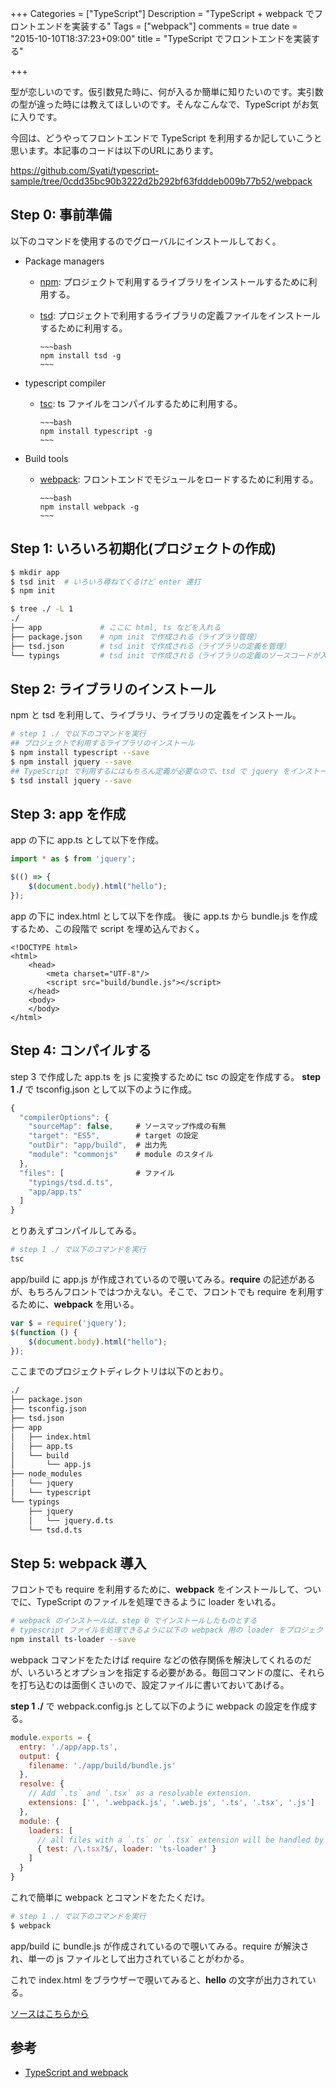 +++
Categories = ["TypeScript"]
Description = "TypeScript + webpack でフロントエンドを実装する"
Tags = ["webpack"]
comments = true
date = "2015-10-10T18:37:23+09:00"
title = "TypeScript でフロントエンドを実装する"

+++

型が恋しいのです。仮引数見た時に、何が入るか簡単に知りたいのです。実引数の型が違った時には教えてほしいのです。そんなこんなで、TypeScript がお気に入りです。

今回は、どうやってフロントエンドで TypeScript を利用するか記していこうと思います。本記事のコードは以下のURLにあります。

https://github.com/Syati/typescript-sample/tree/0cdd35bc90b3222d2b292bf63fdddeb009b77b52/webpack

<!--more-->

## Step 0: 事前準備

以下のコマンドを使用するのでグローバルにインストールしておく。

- Package managers
  - [npm](https://www.npmjs.com/): プロジェクトで利用するライブラリをインストールするために利用する。
  - [tsd](http://definitelytyped.org/tsd/): プロジェクトで利用するライブラリの定義ファイルをインストールするために利用する。

        ~~~bash
        npm install tsd -g
        ~~~

- typescript compiler
  - [tsc](http://www.typescriptlang.org/): ts ファイルをコンパイルするために利用する。

        ~~~bash
        npm install typescript -g
        ~~~

- Build tools
  - [webpack](https://webpack.github.io/docs/): フロントエンドでモジュールをロードするために利用する。

        ~~~bash
        npm install webpack -g
        ~~~


## Step 1: いろいろ初期化(プロジェクトの作成)

~~~bash
$ mkdir app
$ tsd init  # いろいろ尋ねてくるけど enter 連打
$ npm init

$ tree ./ -L 1
./
├── app             # ここに html, ts などを入れる
├── package.json    # npm init で作成される（ライブラリ管理）
├── tsd.json        # tsd init で作成される（ライブラリの定義を管理）
└── typings         # tsd init で作成される（ライブラリの定義のソースコードが入る）
~~~

## Step 2: ライブラリのインストール

npm と tsd を利用して、ライブラリ、ライブラリの定義をインストール。

~~~bash
# step 1 ./ で以下のコマンドを実行
## プロジェクトで利用するライブラリのインストール
$ npm install typescript --save
$ npm install jquery --save
## TypeScript で利用するにはもちろん定義が必要なので、tsd で jquery をインストール
$ tsd install jquery --save
~~~

## Step 3: app を作成

app の下に app.ts として以下を作成。

~~~~typescript
import * as $ from 'jquery';

$(() => {
    $(document.body).html("hello");
});
~~~~

app の下に index.html として以下を作成。 後に app.ts から bundle.js を作成するため、この段階で script を埋め込んでおく。

~~~markup
<!DOCTYPE html>
<html>
    <head>
        <meta charset="UTF-8"/>
        <script src="build/bundle.js"></script>
    </head>
    <body>
    </body>
</html>
~~~

## Step 4: コンパイルする

step 3 で作成した app.ts を js に変換するために tsc の設定を作成する。
**step 1 ./** で tsconfig.json として以下のように作成。

~~~javascript
{
  "compilerOptions": {
    "sourceMap": false,     # ソースマップ作成の有無
    "target": "ES5",        # target の設定
    "outDir": "app/build",  # 出力先
    "module": "commonjs"    # module のスタイル
  },
  "files": [                # ファイル
    "typings/tsd.d.ts",
    "app/app.ts"
  ]
}
~~~

とりあえずコンパイルしてみる。

~~~bash
# step 1 ./ で以下のコマンドを実行
tsc
~~~

app/build に app.js が作成されているので覗いてみる。**require** の記述があるが、もちろんフロントではつかえない。そこで、フロントでも require を利用するために、**webpack** を用いる。

~~~javascript
var $ = require('jquery');
$(function () {
    $(document.body).html("hello");
});
~~~

ここまでのプロジェクトディレクトリは以下のとおり。

~~~bash
./
├── package.json
├── tsconfig.json
├── tsd.json
├── app
│   ├── index.html
│   ├── app.ts
│   └── build
│       └── app.js
├── node_modules
│   └── jquery
│   └── typescript
└── typings
    ├── jquery
    │   └── jquery.d.ts
    └── tsd.d.ts
~~~

## Step 5: webpack 導入

フロントでも require を利用するために、**webpack** をインストールして、ついでに、TypeScript のファイルを処理できるように loader をいれる。

~~~bash
# webpack のインストールは、step 0 でインストールしたものとする
# typescript ファイルを処理できるように以下の webpack 用の loader をプロジェクトのライブラリに追加する
npm install ts-loader --save
~~~

webpack コマンドをたたけば require などの依存関係を解決してくれるのだが、いろいろとオプションを指定する必要がある。毎回コマンドの度に、それらを打ち込むのは面倒くさいので、設定ファイルに書いておいてあげる。

**step 1 ./** で webpack.config.js として以下のように webpack の設定を作成する。

~~~javascript
module.exports = {
  entry: './app/app.ts',
  output: {
    filename: './app/build/bundle.js'
  },
  resolve: {
    // Add `.ts` and `.tsx` as a resolvable extension.
    extensions: ['', '.webpack.js', '.web.js', '.ts', '.tsx', '.js']
  },
  module: {
    loaders: [
      // all files with a `.ts` or `.tsx` extension will be handled by `ts-loader`
      { test: /\.tsx?$/, loader: 'ts-loader' }
    ]
  }
}
~~~

これで簡単に webpack とコマンドをたたくだけ。

~~~bash
# step 1 ./ で以下のコマンドを実行
$ webpack
~~~

app/build に bundle.js が作成されているので覗いてみる。require が解決され、単一の js ファイルとして出力されていることがわかる。

これで index.html をブラウザーで覗いてみると、**hello** の文字が出力されている。

[ソースはこちらから](https://github.com/Syati/typescript-sample/tree/0cdd35bc90b3222d2b292bf63fdddeb009b77b52/webpack)

## 参考

- [TypeScript and webpack](http://www.jbrantly.com/typescript-and-webpack/)
